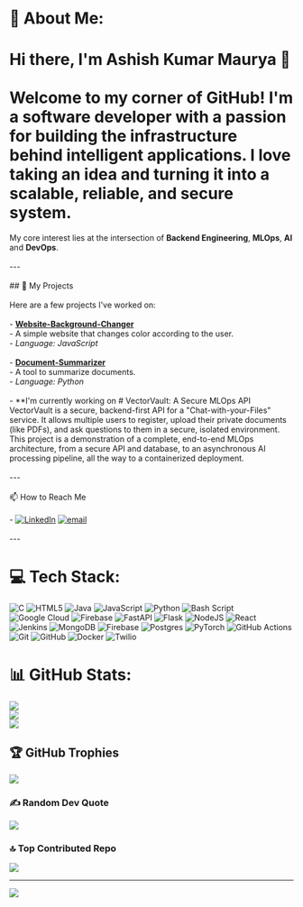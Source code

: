# 💫 About Me:
# Hi there, I'm Ashish Kumar Maurya 👋<br><br>Welcome to my corner of GitHub! I'm a software developer with a passion for building the infrastructure behind intelligent applications. I love taking an idea and turning it into a scalable, reliable, and secure system.

My core interest lies at the intersection of **Backend Engineering**, **MLOps**, **AI** and **DevOps**.<br><br>---<br><br>## 🚀 My Projects<br><br>Here are a few projects I've worked on:<br><br>-   **[Website-Background-Changer](https://github.com/AshishKumarMaurya-newbie/Website-Background-Changer)**<br>    -   A simple website that changes color according to the user.<br>    -   *Language: JavaScript*<br><br>-   **[Document-Summarizer](https://github.com/AshishKumarMaurya-newbie/Document-Summarizer)**<br>    -   A tool to summarize documents.<br>    -   *Language: Python*<br><br>- **I'm currently working on # VectorVault: A Secure MLOps API<br>      VectorVault is a secure, backend-first API for a "Chat-with-your-Files" service. It allows multiple users to register, upload their private documents (like PDFs), and ask questions to them in a secure, isolated environment.<br>     This project is a demonstration of a complete, end-to-end MLOps architecture, from a secure API and database, to an asynchronous AI processing pipeline, all the way to a containerized deployment.<br><br>---<br><br>📫 How to Reach Me<br><br>-  [![LinkedIn](https://img.shields.io/badge/LinkedIn-%230077B5.svg?logo=linkedin&logoColor=white)](https://www.linkedin.com/in/ashish-kumar-maurya-5a3a9b278/) [![email](https://img.shields.io/badge/Email-D14836?logo=gmail&logoColor=white)](mailto:akmbup1@gmail.com) <br><br>---

# 💻 Tech Stack:
![C](https://img.shields.io/badge/c-%2300599C.svg?style=for-the-badge&logo=c&logoColor=white) ![HTML5](https://img.shields.io/badge/html5-%23E34F26.svg?style=for-the-badge&logo=html5&logoColor=white) ![Java](https://img.shields.io/badge/java-%23ED8B00.svg?style=for-the-badge&logo=openjdk&logoColor=white) ![JavaScript](https://img.shields.io/badge/javascript-%23323330.svg?style=for-the-badge&logo=javascript&logoColor=%23F7DF1E) ![Python](https://img.shields.io/badge/python-3670A0?style=for-the-badge&logo=python&logoColor=ffdd54) ![Bash Script](https://img.shields.io/badge/bash_script-%23121011.svg?style=for-the-badge&logo=gnu-bash&logoColor=white) ![Google Cloud](https://img.shields.io/badge/GoogleCloud-%234285F4.svg?style=for-the-badge&logo=google-cloud&logoColor=white) ![Firebase](https://img.shields.io/badge/firebase-%23039BE5.svg?style=for-the-badge&logo=firebase) ![FastAPI](https://img.shields.io/badge/FastAPI-005571?style=for-the-badge&logo=fastapi) ![Flask](https://img.shields.io/badge/flask-%23000.svg?style=for-the-badge&logo=flask&logoColor=white) ![NodeJS](https://img.shields.io/badge/node.js-6DA55F?style=for-the-badge&logo=node.js&logoColor=white) ![React](https://img.shields.io/badge/react-%2320232a.svg?style=for-the-badge&logo=react&logoColor=%2361DAFB) ![Jenkins](https://img.shields.io/badge/jenkins-%232C5263.svg?style=for-the-badge&logo=jenkins&logoColor=white) ![MongoDB](https://img.shields.io/badge/MongoDB-%234ea94b.svg?style=for-the-badge&logo=mongodb&logoColor=white) ![Firebase](https://img.shields.io/badge/firebase-a08021?style=for-the-badge&logo=firebase&logoColor=ffcd34) ![Postgres](https://img.shields.io/badge/postgres-%23316192.svg?style=for-the-badge&logo=postgresql&logoColor=white) ![PyTorch](https://img.shields.io/badge/PyTorch-%23EE4C2C.svg?style=for-the-badge&logo=PyTorch&logoColor=white) ![GitHub Actions](https://img.shields.io/badge/github%20actions-%232671E5.svg?style=for-the-badge&logo=githubactions&logoColor=white) ![Git](https://img.shields.io/badge/git-%23F05033.svg?style=for-the-badge&logo=git&logoColor=white) ![GitHub](https://img.shields.io/badge/github-%23121011.svg?style=for-the-badge&logo=github&logoColor=white) ![Docker](https://img.shields.io/badge/docker-%230db7ed.svg?style=for-the-badge&logo=docker&logoColor=white) ![Twilio](https://img.shields.io/badge/Twilio-F22F46?style=for-the-badge&logo=Twilio&logoColor=white)
# 📊 GitHub Stats:
![](https://github-readme-stats.vercel.app/api?username=AshishKumarMaurya-newbie&theme=onedark&hide_border=false&include_all_commits=true&count_private=true)<br/>
![](https://nirzak-streak-stats.vercel.app/?user=AshishKumarMaurya-newbie&theme=onedark&hide_border=false)<br/>
![](https://github-readme-stats.vercel.app/api/top-langs/?username=AshishKumarMaurya-newbie&theme=onedark&hide_border=false&include_all_commits=true&count_private=true&layout=compact)

## 🏆 GitHub Trophies
![](https://github-profile-trophy.vercel.app/?username=AshishKumarMaurya-newbie&theme=dracula&no-frame=true&no-bg=false&margin-w=4)

### ✍️ Random Dev Quote
![](https://quotes-github-readme.vercel.app/api?type=horizontal&theme=radical)

### 🔝 Top Contributed Repo
![](https://github-contributor-stats.vercel.app/api?username=AshishKumarMaurya-newbie&limit=5&theme=dark&combine_all_yearly_contributions=true)

---
[![](https://visitcount.itsvg.in/api?id=AshishKumarMaurya-newbie&icon=10&color=13)](https://visitcount.itsvg.in)

<!-- Proudly created with GPRM ( https://gprm.itsvg.in ) -->
